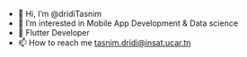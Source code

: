 - 👋 Hi, I’m @dridiTasnim
- 👀 I’m interested in Mobile App Development & Data science 
- 🌱 Flutter Developer
- 📫 How to reach me tasnim.dridi@insat.ucar.tn


